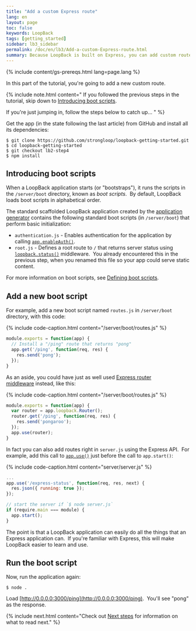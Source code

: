```yaml
---
title: "Add a custom Express route"
lang: en
layout: page
toc: false
keywords: LoopBack
tags: [getting_started]
sidebar: lb3_sidebar
permalink: /doc/en/lb3/Add-a-custom-Express-route.html
summary: Because LoopBack is built on Express, you can add custom routes just as you do in Express.
---
```


{% include content/gs-prereqs.html lang=page.lang %}

In this part of the tutorial, you're going to add a new custom route.

{% include note.html content="
If you followed the previous steps in the tutorial, skip down to [Introducing boot scripts](#introducing-boot-scripts).

If you're just jumping in, follow the steps below to catch up...
" %}

Get the app (in the state following the last article) from GitHub and install all its dependencies:

```
$ git clone https://github.com/strongloop/loopback-getting-started.git
$ cd loopback-getting-started
$ git checkout lb2-step4
$ npm install
```

## Introducing boot scripts

When a LoopBack application starts (or "bootstraps"), it runs the scripts in the `/server/boot` directory, known as _boot scripts_.  By default, LoopBack loads boot scripts in alphabetical order.  

The standard scaffolded LoopBack application created by the [application generator](Application-generator) contains the following standard boot scripts (in `/server/boot`) that perform basic initialization:

*   `authentication.js` - Enables authentication for the application by calling [`app.enableAuth()`](http://apidocs.strongloop.com/loopback/#app-enableauth).
*   `root.js` - Defines a root route to `/` that returns server status using [`loopback.status()`](https://apidocs.strongloop.com/loopback/#loopback-status) middleware.  You already encountered this in the previous step, when you renamed this file so your app could serve static content.

For more information on boot scripts, see [Defining boot scripts](Defining-boot-scripts).

## Add a new boot script

For example, add a new boot script named `routes.js` in `/server/boot` directory, with this code:

{% include code-caption.html content="/server/boot/routes.js" %}
```javascript
module.exports = function(app) {
  // Install a "/ping" route that returns "pong"
  app.get('/ping', function(req, res) {
    res.send('pong');
  });
}
```

As an aside, you could have just as well used [Express router middleware](http://expressjs.com/4x/api.html#router) instead, like this:

{% include code-caption.html content="/server/boot/routes.js" %}
```javascript
module.exports = function(app) {
  var router = app.loopback.Router();
  router.get('/ping', function(req, res) {
    res.send('pongaroo');
  });
  app.use(router);
}
```

In fact you can also add routes right in `server.js` using the Express API.  For example, add this call to [`app.use()`](http://expressjs.com/4x/api.html#app.use) just before the call to `app.start()`:

{% include code-caption.html content="server/server.js" %}
```javascript
...
app.use('/express-status', function(req, res, next) {
  res.json({ running: true });
});

// start the server if `$ node server.js`
if (require.main === module) {
  app.start();
}
```

The point is that a LoopBack application can easily do all the things that an Express application can.  If you're familiar with Express, this will make LoopBack easier to learn and use.

## Run the boot script

Now, run the application again:

`$ node .`

Load [http://0.0.0.0:3000/ping](http://0.0.0.0:3000/ping).  You'll see "pong" as the response. 

{% include next.html content="Check out [Next steps](Next-steps.html) for information on what to read next."
%}
